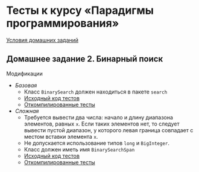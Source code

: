 # Тесты к курсу «Парадигмы программирования»

[Условия домашних заданий](http://www.kgeorgiy.info/courses/paradigms/homeworks.html)


## Домашнее задание 2. Бинарный поиск

Модификации
 * *Базовая*
    * Класс `BinarySearch` должен находиться в пакете `search`
    * [Исходный код тестов](java/search/BinarySearchTest.java)
    * [Откомпилированные тесты](artifacts/search/BinarySearchTest.jar)
* *Сложная*
     * Требуется вывести два числа: начало и длину диапазона элементов,
       равных `x`. Если таких элементов нет, то следует вывести
       пустой диапазон, у которого левая граница совпадает с местом
       вставки элемента `x`.
     * Не допускается использование типов `long` и `BigInteger`.
     * Класс должен иметь имя `BinarySearchSpan`
     * [Исходный код тестов](java/search/BinarySearchSpanTest.java)
     * [Откомпилированные тесты](artifacts/search/BinarySearchSpanTest.jar)
   